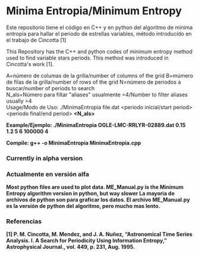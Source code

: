 # Minima Entropia/Minimum Entropy
Este repositorio tiene el código en C++ y en python del algoritmo de mínima entropía para hallar el periodo de estrellas variables, método introducido en el trabajo de Cincotta [1]

This Repository has the C++ and python codes of minimum entropy method used to find variable stars periods. This method was introduced in Cincotta's work [1].

A=número de columas de la grilla/number of columns of the grid
B=múmero de filas de la grilla/number of rows of the grid
N=número de periodos a buscar/number of periods to search  
N_als=Número para filtar "aliases" usualmente =4/Number to filter aliases usually =4  
Usage/Modo de Uso: ./MinimaEntropia file.dat <periodo inicial/start period> <periodo final/end period> <A> <B> <N> <N_als> 

Example/Ejemplo:
  ./MinimaEntropia OGLE-LMC-RRLYR-02889.dat 0.15 1.2 5 6 100000 4
  
Compile:
  g++ -o MinimaEntropia MinimaEntropia.cpp

### Currently in alpha version
### Actualmente en versión alfa

Most python files are used to plot data. ME_Manual.py is the Minimum Entropy algorithm version in python, but way slower
La mayoria de archivos de python son para graficar los datos. El archivo ME_Manual.py es la versión de python del algoritmo, pero mucho mas lento. 
  
 
### Referencias
[1] P. M. Cincotta, M. Mendez, and J. A. Nuñez, “Astronomical Time Series Analysis. I. A Search for
Periodicity Using Information Entropy,” Astrophysical Journal., vol. 449, p. 231, Aug. 1995.
